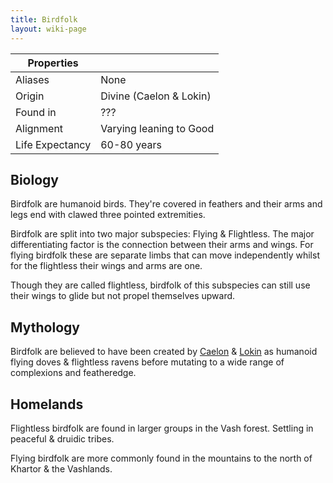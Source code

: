 ```yaml
---
title: Birdfolk
layout: wiki-page
---
```


| Properties      |                         |
| --------------- | ----------------------- |
| Aliases         | None                    |
| Origin          | Divine (Caelon & Lokin) |
| Found in        | ???                     |
| Alignment       | Varying leaning to Good |
| Life Expectancy | 60-80 years             |

## Biology
Birdfolk are humanoid birds. They're covered in feathers and their arms and legs end with clawed three pointed extremities.

Birdfolk are split into two major subspecies: Flying & Flightless. The major differentiating factor is the connection between their arms and wings. For flying birdfolk these are separate limbs that can move independently whilst for the flightless their wings and arms are one.

Though they are called flightless, birdfolk of this subspecies can still use their wings to glide but not propel themselves upward.

## Mythology

Birdfolk are believed to have been created by [Caelon](/wiki/religion/Caelon.html) & [Lokin](/wiki/religion/Lokin.html) as humanoid flying doves & flightless ravens before mutating to a wide range of complexions and featheredge.

## Homelands

Flightless birdfolk are found in larger groups in the Vash forest. Settling in peaceful & druidic tribes.

Flying birdfolk are more commonly found in the mountains to the north of Khartor & the Vashlands.